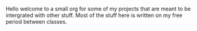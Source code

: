 Hello welcome to a small org for some of my projects that are meant to be intergrated with other stuff. Most of the stuff here is written on my free period between classes.
